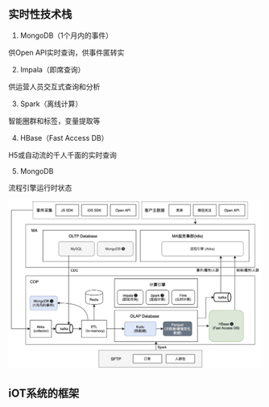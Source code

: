 

## 实时性技术栈

1. MongoDB（1个月内的事件）

供Open API实时查询，供事件匿转实



2. Impala（即席查询）

供运营人员交互式查询和分析

3. Spark（离线计算）

智能圈群和标签，变量提取等



4. HBase（Fast Access DB）

H5或自动流的千人千面的实时查询



5. MongoDB

流程引擎运行时状态

![image-20240521102913490](img/posts/计算框架选型.asserts/image-20240521102913490.png)







## iOT系统的框架

